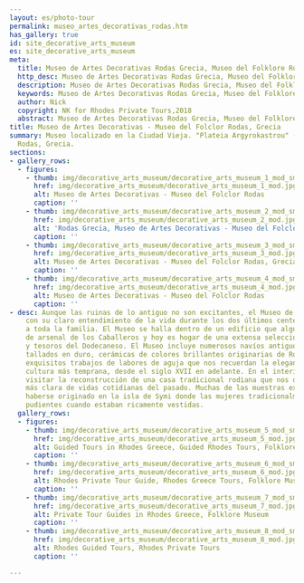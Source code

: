 ```yaml
---
layout: es/photo-tour
permalink: museo_artes_decorativas_rodas.htm
has_gallery: true
id: site_decorative_arts_museum
es: site_decorative_arts_museum
meta:
  title: Museo de Artes Decorativas Rodas Grecia, Museo del Folklore Rodas Grecia
  http_desc: Museo de Artes Decorativas Rodas Grecia, Museo del Folklore Rodas Grecia
  description: Museo de Artes Decorativas Rodas Grecia, Museo del Folklore Rodas Grecia
  keywords: Museo de Artes Decorativas Rodas Grecia, Museo del Folklore Rodas Grecia
  author: Nick
  copyright: NK for Rhodes Private Tours,2018
  abstract: Museo de Artes Decorativas Rodas Grecia, Museo del Folklore Rodas Grecia
title: Museo de Artes Decorativas - Museo del Folclor Rodas, Grecia
summary: Museo localizado en la Ciudad Vieja. "Plateia Argyrokastrou" (Plaza Argirokastrou),
  Rodas, Grecia.
sections:
- gallery_rows:
  - figures:
    - thumb: img/decorative_arts_museum/decorative_arts_museum_1_mod_small.jpg
      href: img/decorative_arts_museum/decorative_arts_museum_1_mod.jpg
      alt: Museo de Artes Decorativas - Museo del Folclor Rodas
      caption: ''
    - thumb: img/decorative_arts_museum/decorative_arts_museum_2_mod_small.jpg
      href: img/decorative_arts_museum/decorative_arts_museum_2_mod.jpg
      alt: 'Rodas Grecia, Museo de Artes Decorativas - Museo del Folclor '
      caption: ''
    - thumb: img/decorative_arts_museum/decorative_arts_museum_3_mod_small.jpg
      href: img/decorative_arts_museum/decorative_arts_museum_3_mod.jpg
      alt: Museo de Artes Decorativas - Museo del Folclor Rodas, Grecia
      caption: ''
    - thumb: img/decorative_arts_museum/decorative_arts_museum_4_mod_small.jpg
      href: img/decorative_arts_museum/decorative_arts_museum_4_mod.jpg
      alt: Museo de Artes Decorativas - Museo del Folclor Rodas
      caption: ''
- desc: Aunque las ruinas de lo antiguo no son excitantes, el Museo de Artes Decorativas,
    con su claro entendimiento de la vida durante los dos últimos centenarios, interesará
    a toda la familia. El Museo se halla dentro de un edificio que alguna vez sirvió
    de arsenal de los Caballeros y hoy es hogar de una extensa selección de artefactos
    y tesoros del Dodecaneso. El Museo incluye numerosos navíos antiguos de madera
    tallados en duro, cerámicas de colores brillantes originarias de Rodas así como
    exquisitos trabajos de labores de aguja que nos recuerdan la elegancia de una
    cultura más temprana, desde el siglo XVII en adelante. En el interior, se puede
    visitar la reconstrucción de una casa tradicional rodiana que nos da una visión
    más clara de vidas cotidianas del pasado. Muchas de las muestras expuestas parecen
    haberse originado en la isla de Symi donde las mujeres tradicionalmente lucían
    pudientes cuando estaban ricamente vestidas.
  gallery_rows:
  - figures:
    - thumb: img/decorative_arts_museum/decorative_arts_museum_5_mod_small.jpg
      href: img/decorative_arts_museum/decorative_arts_museum_5_mod.jpg
      alt: Guided Tours in Rhodes Greece, Guided Rhodes Tours, Folklore Museum
      caption: ''
    - thumb: img/decorative_arts_museum/decorative_arts_museum_6_mod_small.jpg
      href: img/decorative_arts_museum/decorative_arts_museum_6_mod.jpg
      alt: Rhodes Private Tour Guide, Rhodes Greece Tours, Folklore Museum
      caption: ''
    - thumb: img/decorative_arts_museum/decorative_arts_museum_7_mod_small.jpg
      href: img/decorative_arts_museum/decorative_arts_museum_7_mod.jpg
      alt: Private Tour Guides in Rhodes Greece, Folklore Museum
      caption: ''
    - thumb: img/decorative_arts_museum/decorative_arts_museum_8_mod_small.jpg
      href: img/decorative_arts_museum/decorative_arts_museum_8_mod.jpg
      alt: Rhodes Guided Tours, Rhodes Private Tours
      caption: ''

---
```

